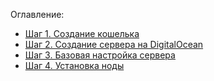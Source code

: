 Оглавление: 
- [Шаг 1. Создание кошелька](ru_tutorial_1.md)
- [Шаг 2. Создание сервера на DigitalOcean](ru_tutorial_2.md)
- [Шаг 3. Базовая настройка сервера](ru_tutorial_3.md)
- [Шаг 4. Установка ноды](ru_tutorial_4.md)
